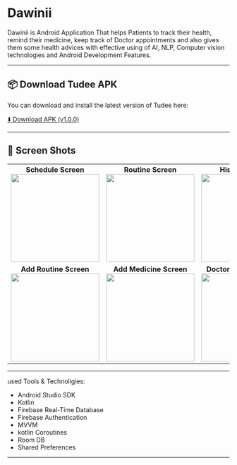 # Dawinii
Dawinii is Android Application That helps Patients to track their health, remind their medicine, keep track of Doctor appointments and also gives them some health advices with effective using of AI, NLP, Computer vision technologies and Android Development Features.

---

## 📦 Download Tudee APK

You can download and install the latest version of Tudee here:

[⬇️ Download APK (v1.0.0)](https://github.com/Bilalazam26/Dawinii/releases/download/v1.0.0/app-release.apk)

---

## 📸 Screen Shots
<table>
  <tr>
    <td align="center">
      <strong>Schedule Screen </strong><br/>
      <img src="https://github.com/user-attachments/assets/b249b209-0c55-495f-89df-695122a8bd6a" width="200"/>
    </td>
    <td align="center">
      <strong>Routine Screen </strong><br/>
      <img src="https://github.com/user-attachments/assets/0f7b9995-d0bf-4663-b7c6-582e76305d9d" width="200"/>
    </td>
    <td align="center">
      <strong>History Screen </strong><br/>
      <img src="https://github.com/user-attachments/assets/6e9d66ad-ce00-4f70-8bae-70b3fee7677c" width="200"/>
    </td>
    <td align="center">
      <strong>Profile Screen </strong><br/>
      <img src="https://github.com/user-attachments/assets/a6618dc3-8bd2-4aab-b0b1-b6adcbba76e2" width="200"/>
    </td>
  </tr>
  <tr>
    <td align="center">
      <strong>Add Routine Screen</strong><br/>
      <img src="https://github.com/user-attachments/assets/299b5f10-ed98-4158-a006-10cbadc861c7" width="200"/>
    </td>
    <td align="center">
      <strong>Add Medicine Screen</strong><br/>
      <img src="https://github.com/user-attachments/assets/892f2642-1ce5-47f3-8442-cbaf534dae35" width="200"/>
    </td>
    <td align="center">
      <strong>Doctor's Notes Screen</strong><br/>
      <img src="https://github.com/user-attachments/assets/feb32cca-84b2-4103-aeef-2e7e5e6d91d4" width="200"/>
    </td>
    <td align="center">
      <strong>Analysis Screen</strong><br/>
      <img src="https://github.com/user-attachments/assets/d4db3941-506a-43a0-86b8-4509e78b17c7" width="200"/>
    </td>
  </tr>
</table>

---

used Tools & Technoligies:
- Android Studio SDK
- Kotlin
- Firebase Real-Time Database
- Firebase Authentication
- MVVM
- kotlin Coroutines
- Room DB
- Shared Preferences

---
